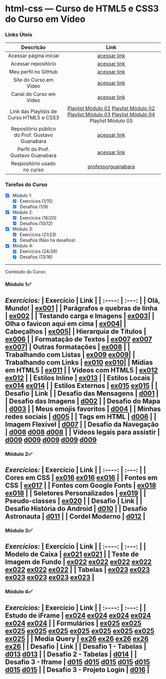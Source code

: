 # html-css — Curso de HTML5  e CSS3 do Curso em Vídeo

### Links Úteis
| Descrição | Link     |
|    :----:   |  :---: |
| Acessar página inicial | [acessar link](https://pedrbandeira.github.io/html-css) |
| Acessar repositório | [acessar link](https://github.com/PedrBandeira/html-css) |
| Meu perfil no GitHub | [acessar link](https://github.com/PedrBandeira) |
| Site do Curso em Vídeo | [acessar link](https://www.cursoemvideo.com/) |
| Canal do Curso em Vídeo | [acessar link](https://www.youtube.com/@CursoemVideo)
| Link das Playlists de Curso HTML5 e CSS3 | [Playlist Módulo 01](https://www.youtube.com/watch?v=Ejkb_YpuHWs&list=PLHz_AreHm4dkZ9-atkcmcBaMZdmLHft8n&index=1)  [Playlist Módulo 02](https://www.youtube.com/watch?v=vPNIAJ9B4hg&list=PLHz_AreHm4dlUpEXkY1AyVLQGcpSgVF8s) [Playlist Módulo 03](https://www.youtube.com/watch?v=ofFgnDtn_1c&list=PLHz_AreHm4dmcAviDwiGgHbeEJToxbOpZ) [Playlist Módulo 04](https://www.youtube.com/watch?v=zHKHMmEG9vE&list=PLHz_AreHm4dkcVCk2Bn_fdVQ81Fkrh6WT) Playlist Módulo 05 |
| Repositório público do Prof. Gustavo Guanabara | [acessar link](https://gustavoguanabara.github.io/) |
| Perfil do Prof. Gustavo Guanabara | [acessar link](https://github.com/gustavoguanabara) |
| Respositório usado no curso | [professorguanabara](https://github.com/professorguanabara) |

### Tarefas do Curso
- [x] Módulo 1:
    - [x] Exercícios (1/15)
    - [x] Desafios (1/9)
- [x] Módulo 2:
    - [x] Exercícios (16/20)
    - [x] Desafios (10/12)
- [x] Módulo 3:
    - [x] Exercícios (21/23)
    - [x] Desafios (Não há desafios)
- [x] Módulo 4:
    - [x] Exercícios (24/26)
    - [x] Desafios (13/16)
---
Conteúdo do Curso:
### Módulo 1✅
***Exercícios:***
| Exercício | Link     |
|    :----:   |  :---: |
| Olá, Mundo!       | [ex001](https://pedrbandeira.github.io/html-css/exercicios/ex001/index.html)   |
| Parágrafos e quebras de linha      | [ex002](https://pedrbandeira.github.io/html-css/exercicios/ex002/index.html)   |
| Testando carga e Imagens | [ex003](https://pedrbandeira.github.io/html-css/exercicios/ex003/index.html)|
| Olha o favicon aqui em cima | [ex004](https://pedrbandeira.github.io/html-css/exercicios/ex004/index.html)|
| Cabeçalhos | [ex005](https://pedrbandeira.github.io/html-css/exercicios/ex005/index.html)|
| Hierarquia de Títulos | [ex006](https://pedrbandeira.github.io/html-css/exercicios/ex006/index.html) |
| Formatação de Textos | [ex007](https://pedrbandeira.github.io/html-css/exercicios/ex007/index.html) [ex007](https://pedrbandeira.github.io/html-css/exercicios/ex007/html4.html) [ex007](https://pedrbandeira.github.io/html-css/exercicios/ex007/html5.html)|
| Outras formatações | [ex008](https://pedrbandeira.github.io/html-css/exercicios/ex008/index.html) |
| Trabalhando com Listas | [ex009](https://pedrbandeira.github.io/html-css/exercicios/ex009/index.html) [ex009](https://pedrbandeira.github.io/html-css/exercicios/ex009/pag002.html)|
| Trabalhando com Links | [ex010](https://pedrbandeira.github.io/html-css/exercicios/ex010/index.html) [ex010](https://pedrbandeira.github.io/html-css/exercicios/ex010/pag002.html)|
| Mídias em HTML5 | [ex011](https://pedrbandeira.github.io/html-css/exercicios/ex011/index.html) |
| Vídeos com HTML5 | [ex012](https://pedrbandeira.github.io/html-css/exercicios/ex012/index.html) [ex012](https://pedrbandeira.github.io/html-css/exercicios/ex012/index.html) |
| Estilos Inline | [ex013](https://pedrbandeira.github.io/html-css/exercicios/ex013/index.html) |
| Estilos Locais | [ex014](https://pedrbandeira.github.io/html-css/exercicios/ex014/index.html) [ex014](https://pedrbandeira.github.io/html-css/exercicios/ex014/pag002.html) |
| Estilos Externos | [ex015](https://pedrbandeira.github.io/html-css/exercicios/ex015/index.html) [ex015](https://pedrbandeira.github.io/html-css/exercicios/ex015/pag002.html) |
| Desafio | Link     |
| Desafio das Mensagens     | [d001](https://pedrbandeira.github.io/html-css/desafios/d001/index.html) |
| Desafio das Imagens     | [d002](https://pedrbandeira.github.io/html-css/desafios/d002/index.html) |
| Desafio do Mapa     | [d003](https://pedrbandeira.github.io/html-css/desafios/d003/index.html) |
| Meus emojis favoritos     | [d004](https://pedrbandeira.github.io/html-css/desafios/d004/index.html) |
| Minhas redes sociais     | [d005](https://pedrbandeira.github.io/html-css/desafios/d005/index.html) |
| Tags em HTML     | [d006](https://pedrbandeira.github.io/html-css/desafios/d006/index.html) |
| Imagem Flexível     | [d007](https://pedrbandeira.github.io/html-css/desafios/d007/index.html) |
| Desafio da Navegação     | [d008](https://pedrbandeira.github.io/html-css/desafios/d008/index.html) [d008](https://pedrbandeira.github.io/html-css/desafios/d008/pagina-amarela.html) [d008](https://pedrbandeira.github.io/html-css/desafios/d008/pagina-verde.html) |
| Vídeos legais para assistir     | [d009](https://pedrbandeira.github.io/html-css/desafios/d009/index.html) [d009](https://pedrbandeira.github.io/html-css/desafios/d009/curso-html.html) [d009](https://pedrbandeira.github.io/html-css/desafios/d009/curso-js.html) [d009](https://pedrbandeira.github.io/html-css/desafios/d009/curso-python.html) [d009](https://pedrbandeira.github.io/html-css/desafios/d009/curso-hardware.html)
---
### Módulo 2✅
***Exercícios:***
| Exercício | Link     |
|    :----:   |  :---: |
| Cores em CSS     | [ex016](https://pedrbandeira.github.io/html-css/exercicios/ex016/cor01.html) [ex016](https://pedrbandeira.github.io/html-css/exercicios/ex016/cor02.html) [ex016](https://pedrbandeira.github.io/html-css/exercicios/ex016/cor03.html) |
| Fontes em CSS     | [ex017](https://pedrbandeira.github.io/html-css/exercicios/ex017/fonte01.html) |
| Fontes com Google Fonts     | [ex018](https://pedrbandeira.github.io/html-css/exercicios/ex018/fonte01.html) [ex018](https://pedrbandeira.github.io/html-css/exercicios/ex018/fonte02.html) |
| Seletores Personalizados     | [ex019](https://pedrbandeira.github.io/html-css/exercicios/ex019/seletor01.html) |
| Pseudo-classes     | [ex020](https://pedrbandeira.github.io/html-css/exercicios/ex020/pseudoclasses.html) |
| Desafio | Link     |
| Desafio História do Android     | [d010](https://pedrbandeira.github.io/html-css/desafios/d010/index.html) |
|   Desafio Astronauta   | [d011](https://pedrbandeira.github.io/html-css/desafios/d011/index.html) |
| Cordel Moderno     | [d012](https://pedrbandeira.github.io/html-css/desafios/d012/index.html) |
---
### Módulo 3✅
***Exercícios:***
| Exercício | Link     |
|    :----:   |  :---: |
| Modelo de Caixa     | [ex021](https://pedrbandeira.github.io/html-css/exercicios/ex021/caixa01.html) [ex021](https://pedrbandeira.github.io/html-css/exercicios/ex021/caixa02.html) |
| Teste de Imagem de Fundo     | [ex022](https://pedrbandeira.github.io/html-css/exercicios/ex022/fundo001.html) [ex022](https://pedrbandeira.github.io/html-css/exercicios/ex022/fundo002.html) [ex022](https://pedrbandeira.github.io/html-css/exercicios/ex022/fundo003.html) [ex022](https://pedrbandeira.github.io/html-css/exercicios/ex022/fundo004.html) [ex022](https://pedrbandeira.github.io/html-css/exercicios/ex022/fundo005.html) [ex022](https://pedrbandeira.github.io/html-css/exercicios/ex022/fundo006.html) [ex022](https://pedrbandeira.github.io/html-css/exercicios/ex022/fundo007.html) |
| Tabelas     | [ex023](https://pedrbandeira.github.io/html-css/exercicios/ex023/tabela001.html) [ex023](https://pedrbandeira.github.io/html-css/exercicios/ex023/tabela002.html) [ex023](https://pedrbandeira.github.io/html-css/exercicios/ex023/tabela003.html) [ex023](https://pedrbandeira.github.io/html-css/exercicios/ex023/tabela004.html) [ex023](https://pedrbandeira.github.io/html-css/exercicios/ex023/tabela005.html) [ex023](https://pedrbandeira.github.io/html-css/exercicios/ex023/tabela006.html) |
---
### Módulo 4✅
***Exercícios:***
| Exercício | Link     |
|    :----:   |  :---: |
| Estudo de iFrame     | [ex024](https://pedrbandeira.github.io/html-css/exercicios/ex024/iframe001.html) [ex024](https://pedrbandeira.github.io/html-css/exercicios/ex024/iframe002.html) [ex024](https://pedrbandeira.github.io/html-css/exercicios/ex024/iframe003.html) [ex024](https://pedrbandeira.github.io/html-css/exercicios/ex024/iframe004.html) [ex024](https://pedrbandeira.github.io/html-css/exercicios/ex024/iframe005.html) [ex024](https://pedrbandeira.github.io/html-css/exercicios/ex024/iframe006.html) |
| Formulários     | [ex025](https://pedrbandeira.github.io/html-css/exercicios/ex025/form001.html) [ex025](https://pedrbandeira.github.io/html-css/exercicios/ex025/form002.html) [ex025](https://pedrbandeira.github.io/html-css/exercicios/ex025/form003.html) [ex025](https://pedrbandeira.github.io/html-css/exercicios/ex025/form004.html) [ex025](https://pedrbandeira.github.io/html-css/exercicios/ex025/form005.html) [ex025](https://pedrbandeira.github.io/html-css/exercicios/ex025/form006.html) [ex025](https://pedrbandeira.github.io/html-css/exercicios/ex025/form007.html) [ex025](https://pedrbandeira.github.io/html-css/exercicios/ex025/form008.html) [ex025](https://pedrbandeira.github.io/html-css/exercicios/ex025/form009.html) [ex025](https://pedrbandeira.github.io/html-css/exercicios/ex025/form010.html) |
| Media Query     | [ex26](https://pedrbandeira.github.io/html-css/exercicios/ex026/mq001/index.html) [ex26](https://pedrbandeira.github.io/html-css/exercicios/ex026/mq002/index.html) [ex26](https://pedrbandeira.github.io/html-css/exercicios/ex026/mq003/index.html) [ex26](https://pedrbandeira.github.io/html-css/exercicios/ex026/mq004/index.html) [ex26](https://pedrbandeira.github.io/html-css/exercicios/ex026/mq005/index.html) |
| Desafio     | Link   |
| Desafio 1 - Tabelas     | [d013](https://pedrbandeira.github.io/html-css/desafios/d013/desafio-13-01.html) [d013](https://pedrbandeira.github.io/html-css/desafios/d013/desafio-13-02.html) |
| Desafio 2 - Tabelas     | [d014](https://pedrbandeira.github.io/html-css/desafios/d014/desafio-14.html) |
| Desafio 3 - Iframe     | [d015](https://pedrbandeira.github.io/html-css/desafios/d015/index.html) [d015](https://pedrbandeira.github.io/html-css/desafios/d015/facebook.html) [d015](https://pedrbandeira.github.io/html-css/desafios/d015/github.html) [d015](https://pedrbandeira.github.io/html-css/desafios/d015/home.html) [d015](https://pedrbandeira.github.io/html-css/desafios/d015/instagram.html) [d015](https://pedrbandeira.github.io/html-css/desafios/d015/twitter.html) [d015](https://pedrbandeira.github.io/html-css/desafios/d015/youtube.html) |
| Desafio 3 - Projeto Login | [d016](https://pedrbandeira.github.io/html-css/desafios/d016/index.html) |
---
